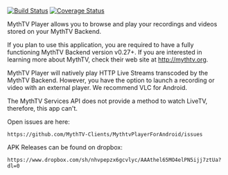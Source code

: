 [![Build Status](https://travis-ci.org/MythTV-Clients/MythtvPlayerForAndroid.svg)](https://travis-ci.org/MythTV-Clients/MythtvPlayerForAndroid) [![Coverage Status](https://coveralls.io/repos/MythTV-Clients/MythtvPlayerForAndroid/badge.svg?service=github)](https://coveralls.io/github/MythTV-Clients/MythtvPlayerForAndroid)

MythTV Player allows you to browse and play your recordings and videos
stored on your MythTV Backend.

If you plan to use this application, you are required to have a fully
functioning MythTV Backend version v0.27+.  If you are interested in
learning more about MythTV, check their web site at http://mythtv.org.

MythTV Player will natively play HTTP Live Streams transcoded by the
MythTV Backend.  However, you have the option to launch a recording
or video with an external player. We recommend VLC for Android.

The MythTV Services API does not provide a method to watch LiveTV,
therefore, this app can't.

Open issues are here:

    https://github.com/MythTV-Clients/MythtvPlayerForAndroid/issues

APK Releases can be found on dropbox:

    https://www.dropbox.com/sh/nhvpepzx6gcvlyc/AAAthel65MO4elPN5ijj7ztUa?dl=0

